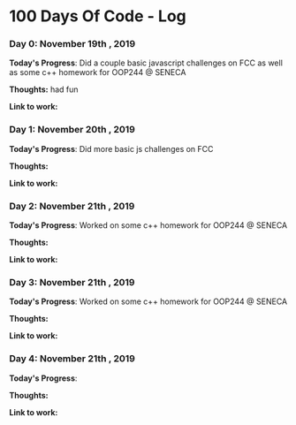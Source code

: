# 100 Days Of Code - Log

### Day 0: November 19th , 2019


**Today's Progress**: Did a couple basic javascript challenges on FCC as well as some c++ homework for OOP244 @ SENECA

**Thoughts:** had fun

**Link to work:** []()



### Day 1: November 20th , 2019


**Today's Progress**: Did more basic js challenges on FCC 

**Thoughts:** 

**Link to work:** []()



### Day 2: November 21th , 2019


**Today's Progress**: Worked on  some c++ homework for OOP244 @ SENECA

**Thoughts:** 

**Link to work:** []()



### Day 3: November 21th , 2019


**Today's Progress**: Worked on  some c++ homework for OOP244 @ SENECA

**Thoughts:** 

**Link to work:** []()





### Day 4: November 21th , 2019


**Today's Progress**: 

**Thoughts:** 

**Link to work:** []()
